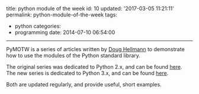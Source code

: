 title: python module of the week
id: 10
updated: '2017-03-05 11:21:11'
permalink: python-module-of-the-week
tags:
  - python
categories:
  - programming
date: 2014-07-10 06:54:00
---


PyMOTW is a series of articles written by [Doug Hellmann](https://doughellmann.com/blog/) to demonstrate how to use the modules of the Python standard library. 

The original series was dedicated to Python 2.x, and can be found [here](https://pymotw.com/2). The new series is dedicated to Python 3.x, and can be found [here](https://pymotw.com/2).

Both are updated regularly, and provide useful, short examples.